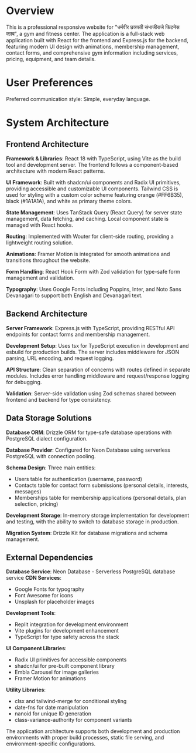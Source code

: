 # Overview

This is a professional responsive website for "धर्मवीर छत्रपती संभाजीराजे फिटनेस क्लब", a gym and fitness center. The application is a full-stack web application built with React for the frontend and Express.js for the backend, featuring modern UI design with animations, membership management, contact forms, and comprehensive gym information including services, pricing, equipment, and team details.

# User Preferences

Preferred communication style: Simple, everyday language.

# System Architecture

## Frontend Architecture

**Framework & Libraries**: React 18 with TypeScript, using Vite as the build tool and development server. The frontend follows a component-based architecture with modern React patterns.

**UI Framework**: Built with shadcn/ui components and Radix UI primitives, providing accessible and customizable UI components. Tailwind CSS is used for styling with a custom color scheme featuring orange (#FF6B35), black (#1A1A1A), and white as primary theme colors.

**State Management**: Uses TanStack Query (React Query) for server state management, data fetching, and caching. Local component state is managed with React hooks.

**Routing**: Implemented with Wouter for client-side routing, providing a lightweight routing solution.

**Animations**: Framer Motion is integrated for smooth animations and transitions throughout the website.

**Form Handling**: React Hook Form with Zod validation for type-safe form management and validation.

**Typography**: Uses Google Fonts including Poppins, Inter, and Noto Sans Devanagari to support both English and Devanagari text.

## Backend Architecture

**Server Framework**: Express.js with TypeScript, providing RESTful API endpoints for contact forms and membership management.

**Development Setup**: Uses tsx for TypeScript execution in development and esbuild for production builds. The server includes middleware for JSON parsing, URL encoding, and request logging.

**API Structure**: Clean separation of concerns with routes defined in separate modules. Includes error handling middleware and request/response logging for debugging.

**Validation**: Server-side validation using Zod schemas shared between frontend and backend for type consistency.

## Data Storage Solutions

**Database ORM**: Drizzle ORM for type-safe database operations with PostgreSQL dialect configuration.

**Database Provider**: Configured for Neon Database using serverless PostgreSQL with connection pooling.

**Schema Design**: Three main entities:
- Users table for authentication (username, password)
- Contacts table for contact form submissions (personal details, interests, messages)
- Memberships table for membership applications (personal details, plan selection, pricing)

**Development Storage**: In-memory storage implementation for development and testing, with the ability to switch to database storage in production.

**Migration System**: Drizzle Kit for database migrations and schema management.

## External Dependencies

**Database Service**: Neon Database - Serverless PostgreSQL database service
**CDN Services**: 
- Google Fonts for typography
- Font Awesome for icons
- Unsplash for placeholder images

**Development Tools**:
- Replit integration for development environment
- Vite plugins for development enhancement
- TypeScript for type safety across the stack

**UI Component Libraries**:
- Radix UI primitives for accessible components
- shadcn/ui for pre-built component library
- Embla Carousel for image galleries
- Framer Motion for animations

**Utility Libraries**:
- clsx and tailwind-merge for conditional styling
- date-fns for date manipulation
- nanoid for unique ID generation
- class-variance-authority for component variants

The application architecture supports both development and production environments with proper build processes, static file serving, and environment-specific configurations.